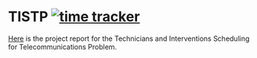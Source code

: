 # TISTP [![time tracker](https://wakatime.com/badge/github/mdeboute/tistp_optim.svg)](https://wakatime.com/badge/github/mdeboute/tistp_optim)
[Here](https://www.overleaf.com/read/ydjtdmxyygkn) is the project report for the Technicians and Interventions Scheduling for Telecommunications Problem.